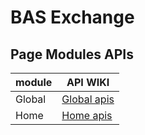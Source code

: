 # BAS Exchange


## Page Modules APIs

|  module  |  API WIKI  |
|  ----  |  ----  |
| Global  | [Global apis](./wiki/global-api.md) |
| Home  | [Home apis](./wiki/home-api.md) |